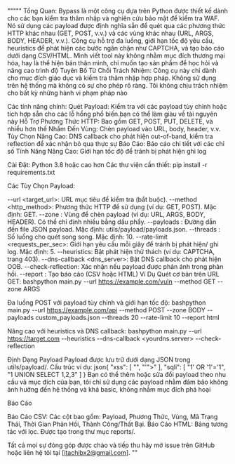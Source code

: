 """"" 
Tổng Quan:
Bypass là một công cụ dựa trên Python được thiết kế dành cho các bạn kiểm tra thâm nhập và nghiên cứu bảo mật để kiểm tra WAF. Nó sử dụng các payload được định nghĩa sẵn để quét qua các phương thức HTTP khác nhau (GET, POST, v.v.) và các vùng khác nhau (URL, ARGS, BODY, HEADER, v.v.). Công cụ hỗ trợ đa luồng, giới hạn tốc độ yêu cầu, heuristics để phát hiện các bước ngăn chặn như CAPTCHA, và tạo báo cáo dưới dạng CSV/HTML.
Mình viết tool này không nhằm mục đích thương mại hóa, hay là thể hiện bản thân mình, chỉ muốn tạo sản phẩm để học hỏi và nâng cao trình độ 
Tuyên Bố Từ Chối Trách Nhiệm: Công cụ này chỉ dành cho mục đích giáo dục và kiểm tra thâm nhập hợp pháp. Không sử dụng trên hệ thống mà không có sự cho phép rõ ràng. Tôi không chịu trách nhiệm cho bất kỳ những hành vi phạm pháp nào

Các tính năng chính:
Quét Payload: Kiểm tra với các payload tùy chỉnh hoặc tích hợp sẵn cho các lỗ hổng phổ biến.bạn có thể làm giàu về tài nguyên này
Hỗ Trợ Phương Thức HTTP: Bao gồm GET, POST, PUT, DELETE, và nhiều hơn thế
Nhắm Đến Vùng: Chèn payload vào URL, body, header, v.v.
Tùy Chọn Nâng Cao: DNS callback cho phát hiện out-of-band, kiểm tra reflection để xác nhận bỏ qua thực sự
Báo Cáo: Báo cáo chi tiết với các chỉ số 
Tính Năng Nâng Cao: Giới hạn tốc độ để tránh bị phát hiện ghi log

Cài Đặt:
Python 3.8 hoặc cao hơn
Các thư viện cần thiết:
pip install -r requirements.txt
 
Các Tùy Chọn Payload:

--url <target_url>: URL mục tiêu để kiểm tra (bắt buộc).
--method <http_method>: Phương thức HTTP để sử dụng (ví dụ: GET, POST). Mặc định: GET.
--zone <zone>: Vùng để chèn payload (ví dụ: URL, ARGS, BODY, HEADER). Có thể chỉ định nhiều bằng dấu phẩy.
--payloads <file>: Đường dẫn đến file JSON payload. Mặc định: utils/payload/payloads.json.
--threads <num>: Số luồng cho quét song song. Mặc định: 10.
--rate-limit <requests_per_sec>: Giới hạn yêu cầu mỗi giây để tránh bị phát hiện/ ghi log. Mặc định: 5.
--heuristics: Bật phát hiện thử thách (ví dụ: CAPTCHA, trang 403).
--dns-callback <dns_server>: Bật DNS callback cho phát hiện OOB.
--check-reflection: Xác nhận nếu payload được phản ánh trong phản hồi.
--report <format>: Tạo báo cáo (CSV hoặc HTML)
Ví Dụ
Quét cơ bản trên URL GET:
bashpython main.py --url https://example.com/vuln --method GET --zone ARGS

Đa luồng POST với payload tùy chỉnh và giới hạn tốc độ:
bashpython main.py --url https://example.com/api --method POST --zone BODY --payloads custom_payloads.json --threads 20 --rate-limit 10 --report html

Nâng cao với heuristics và DNS callback:
bashpython main.py --url https://target.com --heuristics --dns-callback <yourdns.server> --check-reflection

Định Dạng Payload
Payload được lưu trữ dưới dạng JSON trong utils/payload/. Cấu trúc ví dụ:
json{
  "xss": [
    "<script>alert(1)</script>",
    "'\"><script>alert(1)</script>"
  ],
  "sqli": [
    "1' OR '1'='1",
    "1 UNION SELECT 1,2,3"
  ]
}
Bạn có thể thêm hoặc sửa đổi payload theo nhu cầu và mục đích của bạn, tôi chỉ sử dụng các payload nhằm đảm bảo không ảnh hưởng đến hệ thống và khá basic, không nhằm mục đích phá hoại

Báo Cáo

Báo Cáo CSV: Các cột bao gồm: Payload, Phương Thức, Vùng, Mã Trạng Thái, Thời Gian Phản Hồi, Thành Công/Thất Bại.
Báo Cáo HTML: Bảng tương tác với lọc. Được tạo trong thư mục reports/.

Tất cả mọi sự đóng góp được chào  và tiếp thu hãy mở issue trên GitHub hoặc liên hệ tôi tại [itachibx2@gmail.com].
""
